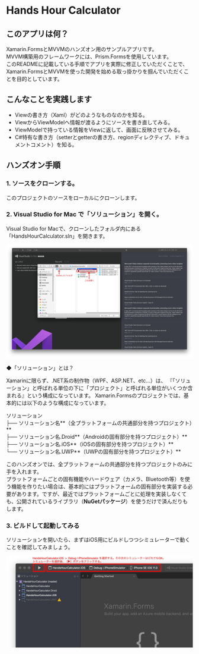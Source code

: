 # Hands Hour Calculator

## このアプリは何？

Xamarin.FormsとMVVMのハンズオン用のサンプルアプリです。<br>
MVVM構築用のフレームワークには、Prism.Formsを使用しています。<br>
このREADMEに記載している手順でアプリを実際に修正していただくことで、Xamarin.FormsとMVVMを使った開発を始める取っ掛かりを掴んでいただくことを目的としています。<br>

## こんなことを実践します
- Viewの書き方（Xaml）がどのようなものなのかを知る。
- ViewからViewModelへ情報が渡るようにソースを書き直してみる。
- ViewModelで持っている情報をViewに返して、画面に反映させてみる。
- C#特有な書き方（setterとgetterの書き方、regionディレクティブ、ドキュメントコメント）を知る。

## ハンズオン手順

### 1. ソースをクローンする。

このプロジェクトのソースをローカルにクローンします。

### 2. Visual Studio for Mac で「ソリューション」を開く。

Visual Studio for Macで、クローンしたフォルダ内にある「HandsHourCalculator.sln」を開きます。

![image01](ReadmeImages/image01.png)

◆「ソリューション」とは？

Xamarinに限らず、.NET系の制作物（WPF、ASP.NET、etc...）は、
『「ソリューション」と呼ばれる単位の下に「プロジェクト」と呼ばれる単位がいくつか含まれる』という構成になっています。
Xamarin.Formsのプロジェクトでは、基本的には以下のような構成になっています。


ソリューション<br>
├── ソリューション名**（全プラットフォームの共通部分を持つプロジェクト）** <br>
├── ソリューション名.Droid**（Androidの固有部分を持つプロジェクト）** <br>
├── ソリューション名.iOS**（iOSの固有部分を持つプロジェクト）** <br>
└── ソリューション名.UWP**（UWPの固有部分を持つプロジェクト）** <br>

このハンズオンでは、全プラットフォームの共通部分を持つプロジェクトのみに手を入れます。<br>
プラットフォームごとの固有機能やハードウェア（カメラ、Bluetooth等）を使う機能を作りたい場合は、基本的にはプラットフォームの固有部分を実装する必要があります。ですが、最近ではプラットフォームごとに処理を実装しなくても、公開されているライブラリ（**NuGetパッケージ**）を使うだけで済んだりもします。<br>

### 3. ビルドして起動してみる

ソリューションを開いたら、まずはiOS用にビルドしつつシミュレーターで動くことを確認してみましょう。<br>

![image02](ReadmeImages/image02.png)
